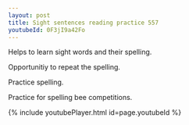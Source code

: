 ```yaml
---
layout: post
title: Sight sentences reading practice 557
youtubeId: 0F3jI9a42Fo
---
```

 
 
Helps to learn sight words and their spelling.

Opportunitiy to repeat the spelling. 

Practice spelling. 
 
Practice for spelling bee competitions. 
 
{% include youtubePlayer.html id=page.youtubeId %}
 
 
